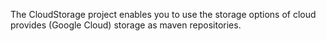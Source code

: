 The CloudStorage project enables you to use the storage options of cloud provides (Google Cloud) storage as maven repositories.
